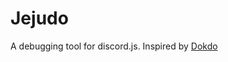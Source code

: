 # Jejudo

A debugging tool for discord.js. Inspired by [Dokdo](https://github.com/wonderlandpark/dokdo)
